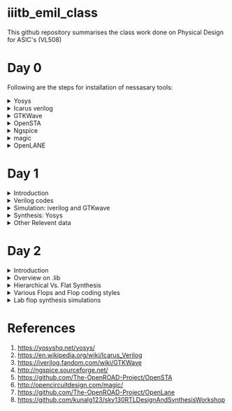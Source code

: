 # iiitb_emil_class
This github repository summarises the class work done on Physical Design for ASIC's (VL508)

# Day 0
Following are the steps for installation of nessasary tools:
<details>
<summary> Yosys</summary>
<br />
Yosys is a framework for Verilog RTL synthesis. It currently has extensive Verilog-2005 support and provides a basic set of synthesis algorithms for various application domains. Selected features and typical applications:

- Process almost any synthesizable Verilog-2005 design
- Converting Verilog to BLIF / EDIF/ BTOR / SMT-LIB / simple RTL Verilog / etc.
- Built-in formal methods for checking properties and equivalence
- Mapping to ASIC standard cell libraries (in Liberty File Format)
- Mapping to Xilinx 7-Series and Lattice iCE40 and ECP5 FPGAs
- Foundation and/or front-end for custom flows<br />

Steps to install Yosys:
  
```
$ git clone https://github.com/YosysHQ/yosys.git
$ cd yosys-master 
$ sudo apt install make (If make is not installed please install it) 
$ sudo apt-get install build-essential clang bison flex 
    libreadline-dev gawk tcl-dev libffi-dev git 
    graphviz xdot pkg-config python3 libboost-system-dev
    libboost-python-dev libboost-filesystem-dev zlib1g-dev
$ make config-gcc
$ make 
$ sudo make install
```
Image after Installation:
![yosys](https://github.com/mrdunker/iiitb_emil_class/assets/38190245/345a1e66-96c9-4baa-b543-4c54a83c7f80)
</details>
<details>
<summary> Icarus verilog</summary>
<br />    
Icarus Verilog is an implementation of the Verilog hardware description language compiler that generates netlists in the desired format (EDIF). It supports the 1995, 2001 and 2005 versions of the standard, portions of SystemVerilog, and some extensions.<br />
Icarus Verilog is available for Linux, FreeBSD, OpenSolaris, AIX, Microsoft Windows, and Mac OS X. Released under the GNU General Public License, Icarus Verilog is free software.<br /><br />
Step to install iverilog: 
    
```
sudo apt-get install iverilog
```
Image after Installation:
![iverilog](https://github.com/mrdunker/iiitb_emil_class/assets/38190245/bb03caee-57ee-4d01-bd57-25e85e0f302f)
</details>
<details>
<summary> GTKWave </summary>
<br />
GTKWave is a VCD waveform viewer based on the GTK library. This viewer supports VCD and LXT formats for signal dumps.<br />
Waveform dumps are written by the Icarus Verilog runtime program vvp. The user uses $dumpfile and $dumpvars system tasks to enable waveform dumping, then the vvp runtime takes care of the rest. The output is written into the file specified by the $dumpfile system task. If the $dumpfile call is absent, the compiler will choose the file name dump.vcd or dump.lxt, depending on runtime flags. The example below dumps everything in and below the test module.<br /><br />
Steps to install GTKWave:

```
sudo apt update
sudo apt install gtkwave
```
Image after Installation:
![gtkwave](https://github.com/mrdunker/iiitb_emil_class/assets/38190245/61dea6a3-487c-4308-a8c4-f1d4477c992a)
</details>

<details>
<summary>OpenSTA</summary>
<br />
OpenSTA is a gate level static timing verifier. As a stand-alone executable it can be used to verify the timing of a design using standard file formats.

- Verilog netlist
- Liberty library
- SDC timing constraints
- SDF delay annotation
- SPEF parasitics

OpenSTA uses a TCL command interpreter to read the design, specify timing constraints and print timing reports.<br /><br />
Steps to install OpenSTA:
```
Went to the GitHub repo: https://github.com/The-OpenROAD-Project/OpenSTA
and did the process mentioned within (installed the prerequisites and installed OpenSTA with Cmake).
```
Image after installation:
![opensta png](https://github.com/mrdunker/iiitb_emil_class/assets/38190245/bcc4cf94-2696-4f19-bfcd-20a48424276f)
</details>
<details>
<summary>Ngspice</summary>   
<br />
Ngspice is an open-source electronic circuit simulator software that allows engineers, researchers, and hobbyists to simulate and analyze electronic circuits. It is a part of the Spice (Simulation Program with Integrated Circuit Emphasis) family of circuit simulation tools, which have been widely used since the 1970s.

Ngspice is an evolution of the well-known Spice3 program, incorporating additional features and improvements. It is compatible with various operating systems, including Windows, Linux, and macOS. The software is primarily used for simulating analog, digital, and mixed-signal circuits.<br /><br />
Steps to install Ngspice:

```
After downloading the tarball from https://sourceforge.net/projects/ngspice/files/ to a local directory, unpack it using:
$ tar -zxvf ngspice-40.tar.gz
$ cd ngspice-40
$ mkdir release
$ cd release
$ ../configure  --with-x --with-readline=yes --disable-debug
$ make
$ sudo make install

```
Image after installation:
![ngspice](https://github.com/mrdunker/iiitb_emil_class/assets/38190245/22a4dab7-b6dc-4d07-b2a8-8f2d24b06568)
</details>

<details>
<summary>magic</summary>
<br />
Magic is a popular open-source tool used for ASIC (Application-Specific Integrated Circuit) design and layout. It is part of the Electric VLSI Design System and provides capabilities for creating and editing integrated circuit layouts. Magic is widely used in the semiconductor industry and academic settings for various ASIC design tasks.

<br /> Steps to install magic:

```
$   sudo apt-get install m4
$   sudo apt-get install tcsh
$   sudo apt-get install csh
$   sudo apt-get install libx11-dev
$   sudo apt-get install tcl-dev tk-dev
$   sudo apt-get install libcairo2-dev
$   sudo apt-get install mesa-common-dev libglu1-mesa-dev
$   sudo apt-get install libncurses-dev
git clone https://github.com/RTimothyEdwards/magic
cd magic
./configure
make
make install

```
Image after installation:
![magic](https://github.com/mrdunker/iiitb_emil_class/assets/38190245/79c38c91-a0be-4b4b-a334-bb1ef3754af8)
</details>

<details>
<summary>OpenLANE</summary>
<br />
OpenLANE is an open-source ASIC (Application-Specific Integrated Circuit) design flow and methodology that aims to automate and standardize the process of designing and fabricating custom digital integrated circuits. It is developed and maintained by the OpenROAD (Open Research for Advanced Nanotechnologies) project, which is a collaboration of various academic and industrial organizations.

Key components and features of OpenLANE include:<br />
- RTL Synthesis: The flow starts with RTL synthesis, where the RTL code is converted into a gate-level representation using synthesis tools.
- Floorplanning: OpenLANE performs automatic floorplanning, which involves arranging the logical blocks and components on the chip's physical layout.
- Placement: It automatically places the gates and cells on the chip, optimizing for area, power, and performance.
- Clock Tree Synthesis (CTS): OpenLANE generates a clock tree to efficiently distribute the clock signal across the chip.
- Routing: The tool performs automatic routing to connect all the elements on the chip while adhering to design rules and constraints.
- Static Timing Analysis (STA): OpenLANE performs static timing analysis to verify that the design meets the required timing specifications.
- Design Rule Check (DRC) and Layout versus Schematic (LVS) verification: OpenLANE checks the physical layout against manufacturing rules (DRC) and compares the layout to the original schematic (LVS) to ensure consistency.
- Configuration and customization: OpenLANE allows users to configure various aspects of the design flow and customize different steps based on specific design requirements.
<br />
Steps to install OpenLANE:
    
```
sudo apt-get update
sudo apt-get upgrade
sudo apt install -y build-essential python3 python3-venv python3-pip make git

sudo apt install apt-transport-https ca-certificates curl software-properties-common
curl -fsSL https://download.docker.com/linux/ubuntu/gpg | sudo gpg --dearmor -o /usr/share/keyrings/docker-archive-keyring.gpg

echo "deb [arch=amd64 signed-by=/usr/share/keyrings/docker-archive-keyring.gpg] https://download.docker.com/linux/ubuntu $(lsb_release -cs) stable" | sudo tee /etc/apt/sources.list.d/docker.list > /dev/null

sudo apt update

sudo apt install docker-ce docker-ce-cli containerd.io

sudo docker run hello-world

sudo groupadd docker
sudo usermod -aG docker $USER
sudo reboot 

# After reboot
docker run hello-world

```
Image after installation:
![docker](https://github.com/mrdunker/iiitb_emil_class/assets/38190245/ee51e4a0-bb4e-4e41-8ff6-e4cf30dcfcb7)
</details>

# Day 1
<details>
  <summary>Introduction</summary>
  <br />
  This section mainly focuses on Iverilog,GTKwave and Yosys. The simulation and synthesis of a basic 2x1 mux is also done.<br /><br />
 A simulator refers to a software tool or program that simulates the behavior of the digital design described at the RTL level. It allows designers to test and verify 
 the functionality of their digital designs before actual hardware is fabricated. Simulators take the RTL description and execute it in a software 
 environment, allowing the designer to observe how the design behaves under different conditions and inputs. The simulator looks for changes in the input.Upon change inn 
 the input the output is evaluated. If no change in input is observed, there will be no change in output. 
 Icarus Verilog is an open-source RTL simulator that supports Verilog. It's widely used in academia and smaller projects due to its free and open nature.<br /><br/>
 A test bench is a set of simulation codes and associated data that is used to verify the correctness and functionality of a digital design described at the Register 
 Transfer Level (RTL) or other abstraction levels. It serves as a virtual environment in which the design can be tested before it's physically implemented in 
 hardware.The design may have  more than one input and output, while the Test bench doesn't a primary input or a primary output.<br /><br />

 **The Iverilog based simulation flow is that of below :** <br />
 ![simulation flow](https://github.com/mrdunker/iiitb_emil_class/assets/38190245/3d965540-bb96-4bb3-9284-b446b57621fb)

 After Simulation Synthesis is required.For this we are using a tool called Yosys,which will gives us a netlist,which is a representation of the design in standard 
 cells.There are certain commands like read_verilog , read_liberty and write_verilog used for the synthesis process.After Synthesis verification of the netlist is also 
 done. <br /><br />
**A basic synthesis flow is as shown below:** <br />
 ![synthesis flow](https://github.com/mrdunker/iiitb_emil_class/assets/38190245/abcd8a60-8222-433e-a53e-ff1485ecd810)
 <br />( .lib is explained in the 'Other Relevent Data' section)<br />
 <br />The set of primary inputs or primary outputs will remain same in both RTL design and netlist,i.e. The testbench used for simulation and verification is same.<br />
</details>
<details>
    <summary>Verilog codes</summary>
  We are simulating a simple 2x1 mux using iverilog and GTKwave, the codes have been taken from the github repo:<br />
  https://github.com/kunalg123/sky130RTLDesignAndSynthesisWorkshop.git
  <br /><br />
  The above git has been cloned and saved in local system as shown below.<br />
  
  ![git_clone](https://github.com/mrdunker/iiitb_emil_class/assets/38190245/05e19c55-237f-47b0-b2df-4a4839a12e2c)
  
</details>

<details>
    <summary>Simulation: iverilog and GTKwave</summary>
  <br />
  The below linux shell commands are typed into the terminal to get exceute the mux design file and the test bench.A vcd(value change dump) file is generated
  and that is opend using GTKwave as shown below. 
  
```
iverilog good_mux.v tb_good_mux.v
./a.out
gtkwave tb_good_mux.vcd
```
Below are the Shell commands screen shot for the execution of both .v files (design and test bench):<br />
![iverilog_gtk](https://github.com/mrdunker/iiitb_emil_class/assets/38190245/69775736-ff34-4c3c-8231-87dd9f111e2b)
<br />
<br />
Below is the GTKwave output for the same:<br />
![gtk](https://github.com/mrdunker/iiitb_emil_class/assets/38190245/af652fdb-1222-484f-820c-51f3d4de732f)
</details> 
<details>
    <summary>Synthesis: Yosys</summary>
<br />
Here we are Synthesizing a basic 2x1 mux which we have simulated in iverilog and GTKwave as shown in the above sections.<br />
In the directory, we need to input shell terminal command yosys for synthesis below shown are the commmands used:
  
  ```
yosys> read_liberty -lib ../lib/sky130_fd_sc_hd__tt_025C_1v80.lib 
yosys> read_verilog good_mux.v
yosys> synth -top good_mux
yosys> abc -liberty ../lib/sky130_fd_sc_hd__tt_025C_1v80.lib 
yosys> show
  ```
To generate the netlist and view the 'netlist.v' file following commands are used:

 ```
yosys> write_verilog -noattr good_mux_netlist.v
yosys> !gvim good_mux_netlist.v
  ```

<br /> **The Screenshot below shows how commands read_liberty and read_verilog are done:** <br />
![synth1](https://github.com/mrdunker/iiitb_emil_class/assets/38190245/ef674f5e-94f0-4310-bd4a-dd87ab9c6a24)
<br />

**The Screenshot below is of the syth -top <name.v> command:** <br />
![synth2](https://github.com/mrdunker/iiitb_emil_class/assets/38190245/35ee2316-6785-4509-a254-1d9e7607336f)
<br />

**The Screenshot below shows how command abc -liberty is done:** <br />
![synth3](https://github.com/mrdunker/iiitb_emil_class/assets/38190245/2f53dd5c-b782-4f0b-8185-c334c9d3f13a)
<br />

**The Screenshot below shows how the show command is done:** <br />
![synth4](https://github.com/mrdunker/iiitb_emil_class/assets/38190245/f944ec4b-904a-45c4-8f3a-833a0753d9cb)
<br />

**The Figure below is the generated synthesized design:** <br />
![synth5_img](https://github.com/mrdunker/iiitb_emil_class/assets/38190245/e036f7ba-aa4c-46ba-bfec-f26cdb14a426)
<br />

**The Screenshot below shows the 'write_verilog -noattr<'name of netlist'>' command and the <netlist>.v file:** <br />
![synth6_final](https://github.com/mrdunker/iiitb_emil_class/assets/38190245/c0691b18-bae6-46ac-bd23-f03e20d01d6b)
  
</details>
<details>
    <summary>Other Relevent data</summary>
  <br />
  
  **RTL Design:** <br />
RTL stands for "Register Transfer Level," and in the context of digital hardware design, RTL design refers to the process of describing the behavior of a digital circuit 
or system using a hardware description language (HDL) at the register transfer level. It's a crucial step in designing complex digital systems such as microprocessors, 
application-specific integrated circuits (ASICs), field-programmable gate arrays (FPGAs), and more.
<br /><br />
In RTL design, the designer specifies the functionality and behavior of the digital system using a high-level hardware description language like Verilog or VHDL. This description focuses on the flow of data between registers and the operations that take place on that data.<br />

**Synthesis:** <br />
RTL design is the process of transforming a high-level functional description of a digital system into a gate-level netlist that can be physically implemented on 
hardware platforms. This process involves mapping the logic to standard cells, optimizing for performance, and ensuring timing requirements are met.
A Design is converted into gates and the connections are made between those gates, the final output file is what is termed as a netlist.<br /><br />

### What is .lib ?

1. .lib is a collection of various logical modules
2. It includes basic gates like and, or etc...
3. There are different flavours(versions) of the same gate
    - Slow
    - Medium
    - Fast

We need different flavors of gates because combinational delays in logical paths will determine the maximum speed of operation of digital logic circuits.<br />
<br />
### Why do we need different flavors of gates?

1. Different flavors of gates are necessary to provide a diverse toolkit for designing and implementing electronic circuits. They cater to various logical functions,
  optimization requirements, noise considerations, and implementation constraints, enabling the creation of complex and efficient systems.
2. Combinational delays in the logic path determine the max speed of operation of a digital logic circuit.

<br />

![dff_combi](https://github.com/mrdunker/iiitb_emil_class/assets/38190245/01b72e99-69f9-4453-9e17-8f2a082de217)

- Based on the figure shown above, Tclk **Tcq_a**,**Tcombi**,**Tsetup_b** are the time period of the clock,propagation delay of A, Combinational delay, setup time of B 
  respectively.
- **Tclk > Tcq_a + Tcombi + Tsetup_b**
- one clock pulse should be long enough for the delay of the 'A'-D.FF,combinational delay and setup time for 'B'-D.FF to be incorporated.
- **Tsetup_b** is the time required for the the 'B'-D.FF data to be stable.

There is also a need for slow cells. The question of why we need them arises.<br />
- To ensure there are no 'HOLD' issues at B-D.FF, we need certain cells to work slowly
- We need cells that work fast to meet the required performance and we need cells that work slow to meet HOLD.

## Faster Cells Vs. Slower Cells:
- A load in digital logic is a capacitor
- A faster charging or discharging means less delay
- To increase the rate of charging or discharging we need to widen the transistors.
- Wider transistor gives lower delay: but more is required and more power is required
- Narrow transistors give out more delay  : we need less area and less power is consumed.


</details>

# Day 2
<details>
  <summary>Introduction</summary>
  In this section, we will briefly go about understanding a bit more about the .lib file and other stuff.
</details>
<details>
  <summary>Overview on .lib</summary>
  Firstly lets open the sky130_fd_sc_hd__tt_025C_1v80.lib using the Vim editer.<br />
 
  ```
  gvim ../lib/sky130_fd_sc_hd__tt_025C_1v80.lib
  ```
The nomenclature of the above .lib file is :
1. sky - skywater
2. 130 - 130 nanometer(nm)
3. tt - typical  library
4. 025C - Temperature
5. 1v80 - Voltage
<br />

When we look into a library 'Process Voltage Temparature' is relevant for a design to work.<br />
1. Process is important because of variations in the fabrication.
2. Voltage is important because there will be variations in circuit behaviour due to the same.
3. Semiconductors are very dependent on temperature and we would need the design to work in a wide range of        geographies having different temperatures.

We need to factor in all these conditions when designing and so our libraries will also model these specifications.<br />

Below figure shows the the library sky130_fd_sc_hd__tt_025C_1v80.lib on Vim edior:<br />
![day1_1](https://github.com/mrdunker/iiitb_emil_class/assets/38190245/e2e76a6b-3316-45ee-9b08-71f0ba45e4e8)

The Below figure shows both the library sky130_fd_sc_hd__tt_025C_1v80.lib and the .v file sky130_fd_sc_hd.v which consists of the design of any given cell in the above-mentioned library:<br/>
![day1_2](https://github.com/mrdunker/iiitb_emil_class/assets/38190245/cb52c2a2-9905-42a5-8c7d-1b8e9b9c0d05)

The Below side by side figure shows the details of different flavours of a 2 input and gate:<br />
Here it is seen that the area of all three are different.On Day 1 we discussed the effect of the area in efficiency and delay etc..<br />
![day1_3x](https://github.com/mrdunker/iiitb_emil_class/assets/38190245/6d5738b1-5fa3-4a08-8103-c7ff45b55afe)

Below are some of the Vim commands used:<br />
```
:syn off "turn off highlighting
:se hls  "highlight cell
:se nu   "see line numbers
:g//     "see all the cells('highlighted ones')
:sp <directory>    "open a file with a directory along with 
:vsp     "opens the same file again side by side         

```
</details>
<details>
  <summary>Hierarchical Vs. Flat Synthesis</summary>
  
  ### Hierarchical Synthesis:
In hierarchical synthesis, the design of a complex digital circuit is divided into smaller, more manageable modules or blocks. Each module represents a functional unit or a specific sub-task the 
overall design. These modules are designed and optimized separately, and then they are integrated into the larger system. The design hierarchy can have multiple levels, with modules containing sub-
modules and so on.<br />

  ### Flat Synthesis:
  In flat synthesis, the entire digital circuit is synthesized as a single monolithic unit, without breaking it down into smaller modules. This approach is suitable for smaller designs where the 
  complexity doesn't warrant a hierarchical organization.<br />

  In this section, we will synthesize the same design in both Hierarchical and Flat to illustrate the difference in the netlist of both.<br />
  <br />
  **Hierarchical illustration**<br />
  (The Figure below shows the schematic diagram of a design named multiple_module.v:)<br />
![heir1](https://github.com/mrdunker/iiitb_emil_class/assets/38190245/602be1f3-2704-4d82-b754-688b467b89cb)
<br />
It is seen that everything is divided into smaller submodules.<br />

(The figure below is the netlist for the hierarchical design:)<br />
![heir_netlist](https://github.com/mrdunker/iiitb_emil_class/assets/38190245/cd4d44e5-2681-4387-a000-87b4f1668e5f)
<br />
<br />
**Flat illustration**<br />
(The figure below shows the flattened-out netlist for the flattened design:)<br />
![flat](https://github.com/mrdunker/iiitb_emil_class/assets/38190245/39b67082-8c56-4b3a-812c-03ef7bc66d34)
<br />
We write the 'flatten' command just before the write_verilog command to flatten the netlist.<br />
<br />
(The figure below shows the schematic diagram of the design).<br />
![flatten](https://github.com/mrdunker/iiitb_emil_class/assets/38190245/ebb93a7c-9fee-40a7-b18a-637c54bdfc6f)
<br />
<br />

**Submodule Level Synthesis**<br />
Why is this done?
1. When we have multiple instantiations of the same module we prefer the submodule level by synthesis.
2. We might also want to use the divide and concur procedure, divide up the circuit to get the best possible design at the top level.

We need to make a small change in the synth command in yosys:

```
synth -top <sub_module_name>
```

<br />
(Illustrated below:)<br />

![submd1](https://github.com/mrdunker/iiitb_emil_class/assets/38190245/6ea4c027-ad4f-4a37-9fe8-bed3113761db)
<br />
(The design diagram for the same is shown below:)<br />

![sub1netlist](https://github.com/mrdunker/iiitb_emil_class/assets/38190245/df1060dc-50eb-4943-8862-b787ace3629c)
  
  
</details>

<details>
  <summary>Various Flops and Flop coding styles</summary>
  <br />
  Here we are going to look at some questions such as the ones below:
  
  1. How to code a flop.
  2. What are the flops that are present
  3. What are the coding standards for it.
     
  #### Why do we need to use flops? <br />
  Consider the logic diagram given below consisting of an and gate and or gate.<br />
  there exists a propagation delay, and due to this the output glitches. This is a serious issue as the number of combinational circuits increases the number of glitches also increases.<br />
  
  ![logicdiagram](https://github.com/mrdunker/iiitb_emil_class/assets/38190245/f20e2466-21d0-4a3a-974f-010eb8ef45d5)

  (In the figure below the glitch caused in the above logic diagram is illustrated in the blue shaded area:)<br />
  ![glitch](https://github.com/mrdunker/iiitb_emil_class/assets/38190245/701d8ca3-badb-4587-8324-c110309eef6c)

  <br />
  Like mentioned above, more combinational circuits mean more glitches so to avoid glitches, we need to store the data, for that we use flops.<br />
  (The figure below illustrates the above problem and solution:)<br />
  
  ![combi](https://github.com/mrdunker/iiitb_emil_class/assets/38190245/841dc701-aad2-4e15-82d9-d969d0ab10cc)
  <br />
  D-ff's give output only at the posedge of the clk. So, the next combinational circuit (block) will see only a stable input.

  ### How do I code the Flop?
  Below are the three different ways in which we can code the flop.
  1. Synchronous & Asynchronous reset
  2. Syncranous reset
  3. Asynchronous reset

  ![dffs](https://github.com/mrdunker/iiitb_emil_class/assets/38190245/19af309b-8fa9-49bd-b0f4-4c235a07bc1c)

</details>
<details>
  <summary>Lab flop synthesis simulations</summary>
  <br />
  Here we are going to simulate D-Flip flops with Asynchronous reset & set, Synchronous, and Synchronous & Asynchronous reset with Iverilog and GTKwave.<br />

  ### Asynchronous reset

  Here we are going to be using a .v file 'dff_asyncres.v' and its corresponding testbench. Run it on verilog and simulate it on GTKwave ash shown below.<br />
  ![d](https://github.com/mrdunker/iiitb_emil_class/assets/38190245/72d36956-ffea-401c-ba45-2cb08adf5ce1)
  <br />
  Below we can see the output waveform of the design.<br />
  In this case, at around the 550ns range, we see that the output q follows the clk. i.e. q is synchronous with the clock.<br />
  ![d1](https://github.com/mrdunker/iiitb_emil_class/assets/38190245/81d9993f-d83b-48d0-a963-18b7afa9923c)
  <br />
  If we consider this point around the 1090ns-1100ns range. when the async_reset is high the output 'q' will immediately go low. This is called asynchronous reset. As illustrated below.<br />
  ![d2](https://github.com/mrdunker/iiitb_emil_class/assets/38190245/a286d6dc-876b-4044-99bb-16ad429947be)

  ### Asynchronous set
  <br />
  Here we do the same. The simulation output waveforms are shown below.<br />
  
  
</details>

# References
1. https://yosyshq.net/yosys/
2. https://en.wikipedia.org/wiki/Icarus_Verilog
3. https://iverilog.fandom.com/wiki/GTKWave
4. http://ngspice.sourceforge.net/
5. https://github.com/The-OpenROAD-Project/OpenSTA
6. http://opencircuitdesign.com/magic/
7. https://github.com/The-OpenROAD-Project/OpenLane
8. https://github.com/kunalg123/sky130RTLDesignAndSynthesisWorkshop

